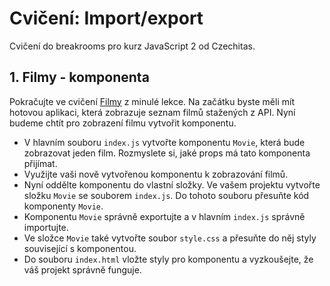 # Cvičení: Import/export

Cvičení do breakrooms pro kurz JavaScript 2 od Czechitas.

## 1. Filmy - komponenta

Pokračujte ve cvičení [Filmy](https://kodim.cz/kurzy/daweb/js2/server-komunikace/cv-zobrazovani-dat#cvlekce%3Efilmy) z minulé lekce. Na začátku byste měli mít hotovou aplikaci, která zobrazuje seznam filmů stažených z API. Nyní budeme chtít pro zobrazení filmu vytvořit komponentu.

- V hlavním souboru `index.js` vytvořte komponentu `Movie`, která bude zobrazovat jeden film. Rozmyslete si, jaké props má tato komponenta přijímat.
- Využijte vaši nově vytvořenou komponentu k zobrazování filmů.
- Nyní oddělte komponentu do vlastní složky. Ve vašem projektu vytvořte složku `Movie` se souborem `index.js`. Do tohoto souboru přesuňte kód komponenty `Movie`.
- Komponentu `Movie` správně exportujte a v hlavním `index.js` správně importujte.
- Ve složce `Movie` také vytvořte soubor `style.css` a přesuňte do něj styly související s komponentou.
- Do souboru `index.html` vložte styly pro komponentu a vyzkoušejte, že váš projekt správně funguje.